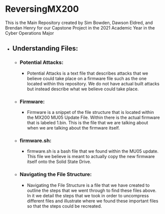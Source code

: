 # ReversingMX200

This is the Main Repository created by Sim Bowden, Dawson Eldred, and Brendan Henry for our Capstone Project in the 2021 Academic Year in the Cyber Operations Major

- ## Understanding Files:  
  - ### Potential Attacks:  
    - Potential Attacks is a text file that describes attacks that we believe could take place on a firmware file such as the one located within this repository. We do not have actual built attacks but instead describe what we believe could take place.

  - ### Firmware:
    - Firmware is a snippet of the file structure that is located within the MX200 MU05 Update File. Within there is the actual firmware that is labeled 1.bin. This is the file that we are talking about when we are talking about the firmware itself.
  
  - ### firmware.sh:
    - firmware.sh is a bash file that we found within the MU05 update. This file we believe is meant to actually copy the new firmware itself onto the Solid State Drive.
  
  - ### Navigating the File Structure:
    - Navigating the File Structure is a file that we have created to outline the steps that we went through to find these files above. In it we detail the steps that we took in order to uncompress different files and illustrate where we found these important files so that the steps could be recreated.
